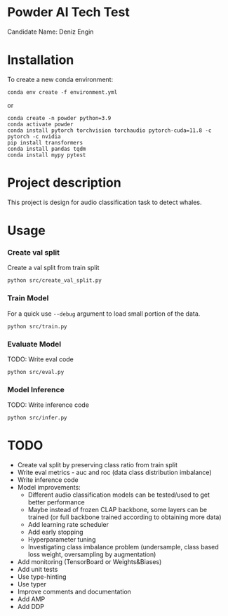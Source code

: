 # Powder AI Tech Test
Candidate Name: Deniz Engin


# Installation
To create a new conda environment:

```
conda env create -f environment.yml
```
or

```
conda create -n powder python=3.9
conda activate powder
conda install pytorch torchvision torchaudio pytorch-cuda=11.8 -c pytorch -c nvidia
pip install transformers
conda install pandas tqdm
conda install mypy pytest
```

# Project description

This project is design for audio classification task to detect whales.

# Usage

### Create val split

Create a val split from train split

```
python src/create_val_split.py
```

### Train Model

For a quick use `--debug` argument to load small portion of the data.

```
python src/train.py
```

### Evaluate Model
TODO: Write eval code
```
python src/eval.py
```

### Model Inference
TODO: Write inference code 
```
python src/infer.py
```

# TODO

* Create val split by preserving class ratio from train split
* Write eval metrics - auc and roc (data class distribution imbalance)
* Write inference code
* Model improvements:
  * Different audio classification models can be tested/used to get better performance
  * Maybe instead of frozen CLAP backbone, some layers can be trained (or full backbone trained according to obtaining more data)
  * Add learning rate scheduler
  * Add early stopping
  * Hyperparameter tuning
  * Investigating class imbalance problem (undersample, class based loss weight, oversampling by augmentation)
* Add monitoring (TensorBoard or Weights&Biases)
* Add unit tests
* Use type-hinting
* Use typer
* Improve comments and documentation
* Add AMP
* Add DDP




